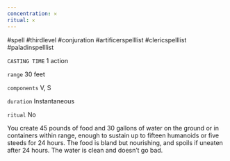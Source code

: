 ```yaml
---
concentration: 𐄂
ritual: 𐄂
---
```

#spell #thirdlevel #conjuration #artificerspelllist #clericspelllist #paladinspelllist

`CASTING TIME`
1 action

`range`
30 feet

`components`
V, S

`duration`
Instantaneous

`ritual`
No

You create 45 pounds of food and 30 gallons of water on the ground or in containers within range, enough to sustain up to fifteen humanoids or five steeds for 24 hours. The food is bland but nourishing, and spoils if uneaten after 24 hours. The water is clean and doesn’t go bad.